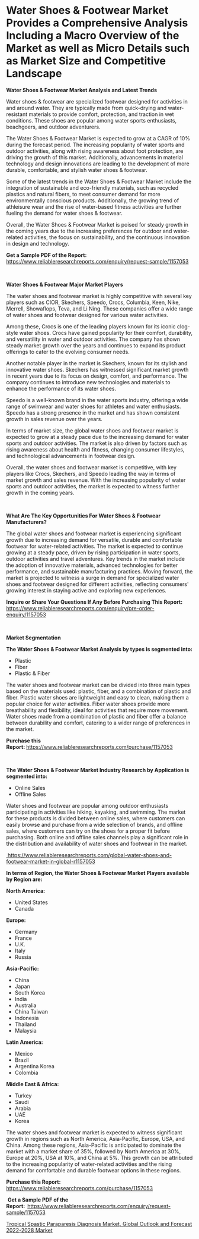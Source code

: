<p><h1>Water Shoes & Footwear Market Provides a Comprehensive Analysis Including a Macro Overview of the Market as well as Micro Details such as Market Size and Competitive Landscape</h1></p><p><strong>Water Shoes & Footwear Market Analysis and Latest Trends</strong></p>
<p><p>Water shoes & footwear are specialized footwear designed for activities in and around water. They are typically made from quick-drying and water-resistant materials to provide comfort, protection, and traction in wet conditions. These shoes are popular among water sports enthusiasts, beachgoers, and outdoor adventurers.</p><p>The Water Shoes & Footwear Market is expected to grow at a CAGR of 10% during the forecast period. The increasing popularity of water sports and outdoor activities, along with rising awareness about foot protection, are driving the growth of this market. Additionally, advancements in material technology and design innovations are leading to the development of more durable, comfortable, and stylish water shoes & footwear.</p><p>Some of the latest trends in the Water Shoes & Footwear Market include the integration of sustainable and eco-friendly materials, such as recycled plastics and natural fibers, to meet consumer demand for more environmentally conscious products. Additionally, the growing trend of athleisure wear and the rise of water-based fitness activities are further fueling the demand for water shoes & footwear.</p><p>Overall, the Water Shoes & Footwear Market is poised for steady growth in the coming years due to the increasing preferences for outdoor and water-related activities, the focus on sustainability, and the continuous innovation in design and technology.</p></p>
<p><strong>Get a Sample PDF of the Report:&nbsp;</strong> <a href="https://www.reliableresearchreports.com/enquiry/request-sample/1157053">https://www.reliableresearchreports.com/enquiry/request-sample/1157053</a></p>
<p>&nbsp;</p>
<p><strong>Water Shoes & Footwear Major Market Players</strong></p>
<p><p>The water shoes and footwear market is highly competitive with several key players such as CIOR, Skechers, Speedo, Crocs, Columbia, Keen, Nike, Merrell, Showaflops, Teva, and Li Ning. These companies offer a wide range of water shoes and footwear designed for various water activities.</p><p>Among these, Crocs is one of the leading players known for its iconic clog-style water shoes. Crocs have gained popularity for their comfort, durability, and versatility in water and outdoor activities. The company has shown steady market growth over the years and continues to expand its product offerings to cater to the evolving consumer needs.</p><p>Another notable player in the market is Skechers, known for its stylish and innovative water shoes. Skechers has witnessed significant market growth in recent years due to its focus on design, comfort, and performance. The company continues to introduce new technologies and materials to enhance the performance of its water shoes.</p><p>Speedo is a well-known brand in the water sports industry, offering a wide range of swimwear and water shoes for athletes and water enthusiasts. Speedo has a strong presence in the market and has shown consistent growth in sales revenue over the years.</p><p>In terms of market size, the global water shoes and footwear market is expected to grow at a steady pace due to the increasing demand for water sports and outdoor activities. The market is also driven by factors such as rising awareness about health and fitness, changing consumer lifestyles, and technological advancements in footwear design.</p><p>Overall, the water shoes and footwear market is competitive, with key players like Crocs, Skechers, and Speedo leading the way in terms of market growth and sales revenue. With the increasing popularity of water sports and outdoor activities, the market is expected to witness further growth in the coming years.</p></p>
<p>&nbsp;</p>
<p><strong>What Are The Key Opportunities For Water Shoes & Footwear Manufacturers?</strong></p>
<p><p>The global water shoes and footwear market is experiencing significant growth due to increasing demand for versatile, durable and comfortable footwear for water-related activities. The market is expected to continue growing at a steady pace, driven by rising participation in water sports, outdoor activities and travel adventures. Key trends in the market include the adoption of innovative materials, advanced technologies for better performance, and sustainable manufacturing practices. Moving forward, the market is projected to witness a surge in demand for specialized water shoes and footwear designed for different activities, reflecting consumers' growing interest in staying active and exploring new experiences.</p></p>
<p><strong>Inquire or Share Your Questions If Any Before Purchasing This Report:</strong> <a href="https://www.reliableresearchreports.com/enquiry/pre-order-enquiry/1157053">https://www.reliableresearchreports.com/enquiry/pre-order-enquiry/1157053</a></p>
<p>&nbsp;</p>
<p><strong>Market Segmentation</strong></p>
<p><strong>The Water Shoes & Footwear Market Analysis by types is segmented into:</strong></p>
<p><ul><li>Plastic</li><li>Fiber</li><li>Plastic & Fiber</li></ul></p>
<p><p>The water shoes and footwear market can be divided into three main types based on the materials used: plastic, fiber, and a combination of plastic and fiber. Plastic water shoes are lightweight and easy to clean, making them a popular choice for water activities. Fiber water shoes provide more breathability and flexibility, ideal for activities that require more movement. Water shoes made from a combination of plastic and fiber offer a balance between durability and comfort, catering to a wider range of preferences in the market.</p></p>
<p><strong>Purchase this Report:&nbsp;</strong><a href="https://www.reliableresearchreports.com/purchase/1157053">https://www.reliableresearchreports.com/purchase/1157053</a></p>
<p>&nbsp;</p>
<p><strong>The Water Shoes & Footwear Market Industry Research by Application is segmented into:</strong></p>
<p><ul><li>Online Sales</li><li>Offline Sales</li></ul></p>
<p><p>Water shoes and footwear are popular among outdoor enthusiasts participating in activities like hiking, kayaking, and swimming. The market for these products is divided between online sales, where customers can easily browse and purchase from a wide selection of brands, and offline sales, where customers can try on the shoes for a proper fit before purchasing. Both online and offline sales channels play a significant role in the distribution and availability of water shoes and footwear in the market.</p></p>
<p><a href="https://www.reliableresearchreports.com/global-water-shoes-and-footwear-market-in-global-r1157053">&nbsp;https://www.reliableresearchreports.com/global-water-shoes-and-footwear-market-in-global-r1157053</a></p>
<p><strong>In terms of Region, the Water Shoes & Footwear Market Players available by Region are:</strong></p>
<p>
    <p> <strong> North America: </strong>
        <ul>
            <li>United States</li>
            <li>Canada</li>
        </ul>
        </p> 
    <p> <strong> Europe: </strong>
        <ul>
            <li>Germany</li>
            <li>France</li>
            <li>U.K.</li>
            <li>Italy</li>
            <li>Russia</li>
        </ul>
        </p> 
    <p> <strong> Asia-Pacific: </strong>
        <ul>
            <li>China</li>
            <li>Japan</li>
            <li>South Korea</li>
            <li>India</li>
            <li>Australia</li>
            <li>China Taiwan</li>
            <li>Indonesia</li>
            <li>Thailand</li>
            <li>Malaysia</li>
        </ul>
        </p> 
    <p> <strong> Latin America: </strong>
        <ul>
            <li>Mexico</li>
            <li>Brazil</li>
            <li>Argentina Korea</li>
            <li>Colombia</li>
        </ul>
        </p> 
    <p> <strong> Middle East & Africa: </strong>
        <ul>
            <li>Turkey</li>
            <li>Saudi</li>
            <li>Arabia</li>
            <li>UAE</li>
            <li>Korea</li>
        </ul>
    </p>
    </p>
<p><p>The water shoes and footwear market is expected to witness significant growth in regions such as North America, Asia-Pacific, Europe, USA, and China. Among these regions, Asia-Pacific is anticipated to dominate the market with a market share of 35%, followed by North America at 30%, Europe at 20%, USA at 10%, and China at 5%. This growth can be attributed to the increasing popularity of water-related activities and the rising demand for comfortable and durable footwear options in these regions.</p></p>
<p><strong>Purchase this Report: </strong><a href="https://www.reliableresearchreports.com/purchase/1157053">https://www.reliableresearchreports.com/purchase/1157053</a></p>
<p>&nbsp;<strong>Get a Sample PDF of the Report:&nbsp;&nbsp;</strong><a href="https://www.reliableresearchreports.com/enquiry/request-sample/1157053">https://www.reliableresearchreports.com/enquiry/request-sample/1157053</a></p>
<p><strong></strong></p>
<p><p><a href="https://github.com/prosalinda88/Market-Research-Report-List-5/blob/main/tropical-spastic-paraparesis-diagnosis-market-global-outlook-and-forecast-2022-2028-market.md">Tropical Spastic Paraparesis Diagnosis Market, Global Outlook and Forecast 2022-2028 Market</a></p></p>